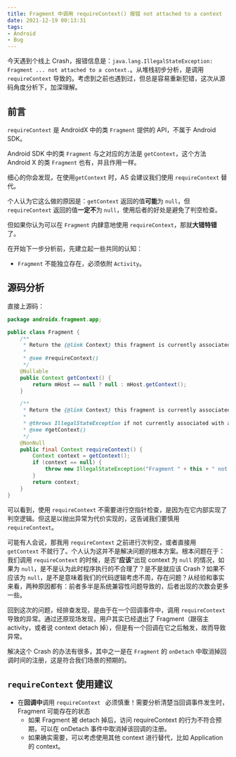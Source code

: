 ```yaml
---
title: Fragment 中调用 requireContext() 报错 not attached to a context
date: 2021-12-19 00:13:31
tags:
- Android
- Bug
---
```


今天遇到个线上 Crash，报错信息是：`java.lang.IllegalStateException: Fragment ... not attached to a context.`。从堆栈初步分析，是调用 `requireContext` 导致的。考虑到之前也遇到过，但总是容易重新犯错，这次从源码角度分析下，加深理解。

<!-- more -->

## 前言

`requireContext` 是 AndroidX 中的类 `Fragment` 提供的 API，不属于 Android SDK。

Android SDK 中的类 `Fragment` 与之对应的方法是 `getContext`，这个方法 Android X 的类 `Fragment` 也有，并且作用一样。

细心的你会发现，在使用`getContext` 时，AS 会建议我们使用 `requireContext` 替代。

个人认为它这么做的原因是：`getContext` 返回的值**可能**为 `null`，但 `requireContext` 返回的值**一定不**为 `null`，使用后者的好处是避免了判空检查。

但如果你认为可以在 `Fragment` 内肆意地使用 `requireContext`，那就**大错特错**了。

在开始下一步分析前，先建立起一些共同的认知：

* `Fragment` 不能独立存在，必须依附 `Activity`。

## 源码分析

直接上源码：

```java
package androidx.fragment.app;

public class Fragment {
    /**
     * Return the {@link Context} this fragment is currently associated with.
     *
     * @see #requireContext()
     */
    @Nullable
    public Context getContext() {
        return mHost == null ? null : mHost.getContext();
    }

    /**
     * Return the {@link Context} this fragment is currently associated with.
     *
     * @throws IllegalStateException if not currently associated with a context.
     * @see #getContext()
     */
    @NonNull
    public final Context requireContext() {
        Context context = getContext();
        if (context == null) {
            throw new IllegalStateException("Fragment " + this + " not attached to a context.");
        }
        return context;
    }
}
```

可以看到，使用 `requireContext` 不需要进行空指针检查，是因为在它内部实现了判空逻辑。但这是以抛出异常为代价实现的，这告诫我们要慎用 `requireContext`。

可能有人会说，那我用 `requireContext` 之前进行次判空，或者直接用 `getContext` 不就行了。个人认为这并不是解决问题的根本方案。根本问题在于：我们调用 `requireContext` 的时候，是否“**应该**”出现 context 为 `null` 的情况，如果为 `null`，是不是认为此时程序执行的不合理了？是不是就应该 Crash？如果不应该为 `null`，是不是意味着我们的代码逻辑考虑不周，存在问题？从经验和事实来看，两种原因都有：前者多半是系统兼容性问题导致的，后者出现的次数会更多一些。

回到这次的问题，经排查发现，是由于在一个回调事件中，调用 `requireContext` 导致的异常。通过还原现场发现，用户其实已经退出了 Fragment（跟宿主 activity，或者说 context detach 掉），但是有一个回调在它之后触发，故而导致异常。

解决这个 Crash 的办法有很多，其中之一是在 `Fragment` 的 `onDetach` 中取消掉回调时间的注册，这是符合我们场景的预期的。

## `requireContext` 使用建议

* 在**回调中**调用 `requireContext ` 必须慎重！需要分析清楚当回调事件发生时，Fragment 可能存在的状态
  * 如果 Fragment 被 detach 掉后，访问 requireContext 的行为不符合预期，可以在 onDetach 事件中取消掉该回调的注册。
  * 如果确实需要，可以考虑使用其他 context 进行替代，比如 Application 的 context。
